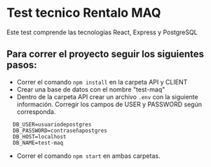 # Test tecnico Rentalo MAQ

  Este test comprende las tecnologías React, Express y PostgreSQL

## Para correr el proyecto seguir los siguientes pasos:

  - Correr el comando `npm install` en la carpeta API y CLIENT
  - Crear una base de datos con el nombre "test-maq"
  - Dentro de la carpeta API crear un archivo `.env` con la siguiente información. Corregir los campos de USER y PASSWORD según corresponda.

```
  DB_USER=usuariodepostgres
  DB_PASSWORD=contraseñapostgres
  DB_HOST=localhost
  DB_NAME=test-maq
```
  - Correr el comando `npm start` en ambas carpetas.
